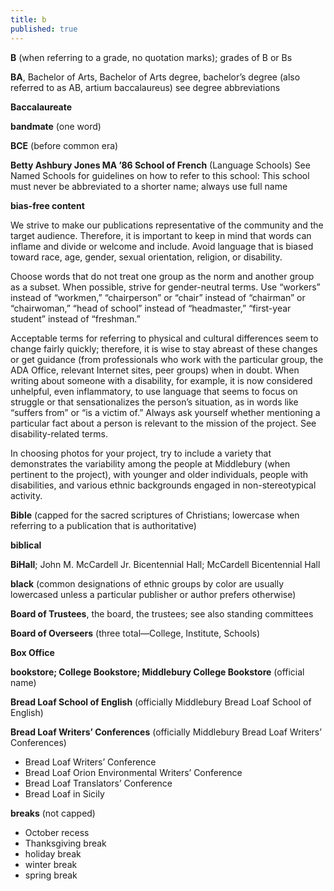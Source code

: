 ```yaml
---
title: b
published: true
---
```


**B** (when referring to a grade, no quotation marks); grades of B or Bs 

**BA**, Bachelor of Arts, Bachelor of Arts degree, bachelor’s degree (also referred to as AB, artium baccalaureus) see degree abbreviations

**Baccalaureate**          

**bandmate** (one word)

**BCE** (before common era)

**Betty Ashbury Jones MA ’86 School of French** (Language Schools) See Named Schools for guidelines on how to refer to this school: This school must never be abbreviated to a shorter name; always use full name

**bias-free content**

We strive to make our publications representative of the community and the target audience. Therefore, it is important to keep in mind that words can inflame and divide or welcome and include. Avoid language that is biased toward race, age, gender, sexual orientation, religion, or disability.

Choose words that do not treat one group as the norm and another group as a subset. When possible, strive for gender-neutral terms. Use “workers” instead of “workmen,” “chairperson” or “chair” instead of “chairman” or “chairwoman,” “head of school” instead of “headmaster,” “first-year student” instead of “freshman.”

Acceptable terms for referring to physical and cultural differences seem to change fairly quickly; therefore, it is wise to stay abreast of these changes or get guidance (from professionals who work with the particular group, the ADA Office, relevant Internet sites, peer groups) when in doubt. When writing about someone with a disability, for example, it is now considered unhelpful, even inflammatory, to use language that seems to focus on struggle or that sensationalizes the person’s situation, as in words like “suffers from” or “is a victim of.” Always ask yourself whether mentioning a particular fact about a person is relevant to the mission of the project. See disability-related terms.

In choosing photos for your project, try to include a variety that demonstrates the variability among the people at Middlebury (when pertinent to the project), with younger and older individuals, people with disabilities, and various ethnic backgrounds engaged in non-stereotypical activity. 

**Bible** (capped for the sacred scriptures of Christians; lowercase when referring to a publication that is authoritative)

**biblical**

**BiHall**; John M. McCardell Jr. Bicentennial Hall; McCardell Bicentennial Hall

**black** (common designations of ethnic groups by color are usually lowercased unless a particular publisher or author prefers otherwise)

**Board of Trustees**, the board, the trustees; see also standing committees

**Board of Overseers** (three total—College, Institute, Schools)

**Box Office**

**bookstore; College Bookstore; Middlebury College Bookstore** (official name)

**Bread Loaf School of English** (officially Middlebury Bread Loaf School of English)

**Bread Loaf Writers’ Conferences** (officially Middlebury Bread Loaf Writers’ Conferences)

* Bread Loaf Writers’ Conference
* Bread Loaf Orion Environmental Writers’ Conference
* Bread Loaf Translators’ Conference
* Bread Loaf in Sicily

**breaks** (not capped)

* October recess  
* Thanksgiving break  
* holiday break  
* winter break  
* spring break
